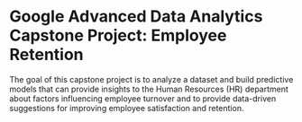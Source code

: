<h1>Google Advanced Data Analytics Capstone Project: Employee Retention</h1>

The goal of this capstone project is to analyze a dataset and build predictive models that can provide insights to the Human Resources (HR) department about factors influencing employee turnover and to provide data-driven suggestions for improving employee satisfaction and retention.
